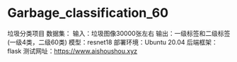 # Garbage_classification_60
垃圾分类项目 
数据集： 
输入：垃圾图像30000张左右 
输出：一级标签和二级标签(一级4类，二级60类) 
模型：resnet18 
部署环境：Ubuntu 20.04 
后端框架：flask 
测试网址：https://www.aishoushou.xyz 
